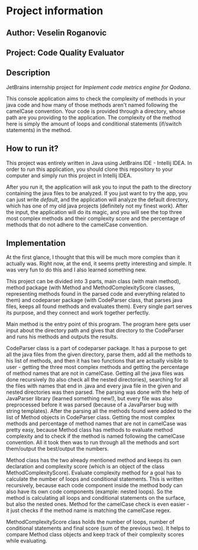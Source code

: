 # Project information


## Author: Veselin Roganovic
## Project: Code Quality Evaluator


## Description
JetBrains internship project for *Implement code metrics engine for Qodana*.

This console application aims to check the complexity of methods in your java code and how many of those methods aren't named following the camelCase convention.
Your code is provided through a directory, whose path are you providing to the application.
The complexity of the method here is simply the amount of loops and conditional statements (if/switch statements) in the method.


## How to run it?
This project was entirely written in Java using JetBrains IDE - Intellij IDEA.
In order to run this application, you should clone this repository to your computer and simply run this project in Intellij IDEA.

After you run it, the application will ask you to input the path to the directory containing the java files to be analyzed. 
If you just want to try the app, you can just write *default*, and the application will analyze the default directory, which has one of my old java projects (definitely not my finest work).
After the input, the application will do its magic, and you will see the top three most complex methods and their complexity score and the percentage of methods that do not adhere to the camelCase convention.


## Implementation
At the first glance, I thought that this will be much more complex than it actually was. Right now, at the end, it seems pretty interesting and simple. It was very fun to do this and I also learned something new.

This project can be divided into 3 parts, main class (with main method), method package (with Method and MethodComplexityScore classes, representing methods found in the parsed code and everything related to them) and codeparser package (with CodeParser class, that parses java files, keeps all found methods and evaluates them).
Every single part serves its purpose, and they connect and work together perfectly.

Main method is the entry point of this program. The program here gets user input about the directory path and gives that directory to the CodeParser and runs his methods and outputs the results.

CodeParser class is a part of codeparser package. It has a purpose to get all the java files from the given directory, parse them, add all the methods to his list of methods, and then it has two functions that are actually visible to user - getting the three most complex methods and getting the percentage of method names that are not in camelCase.
Getting all the java files was done recursively (to also check all the nested directories), searching for all the files with names that end in .java and every java file in the given and nested directories was then parsed.
The parsing was done with the help of JavaParser library (learned something new!), but every file was also preprocessed before it was parsed (because of a JavaParser bug with string templates). After the parsing all the methods found were added to the list of Method objects in CodeParser class.
Getting the most complex methods and percentage of method names that are not in camelCase was pretty easy, because Method class has methods to evaluate method complexity and to check if the method is named following the camelCase convention. All it took then was to run through all the methods and sort them/output the best/output the numbers.

Method class has the two already mentioned method and keeps its own declaration and complexity score (which is an object of the class MethodComplexityScore).
Evaluate complexity method for a goal has to calculate the number of loops and conditional statements. This is written recursively, because each code component inside the method body can also have its own code components (example: nested loops). So the method is calculating all loops and conditional statements on the surface, but also the nested ones.
Method for the camelCase check is even easier - it just checks if the method name is matching the camelCase regex.

MethodComplexityScore class holds the number of loops, number of conditional statements and final score (sum of the previous two). It helps to compare Method class objects and keep track of their complexity scores while evaluating.



